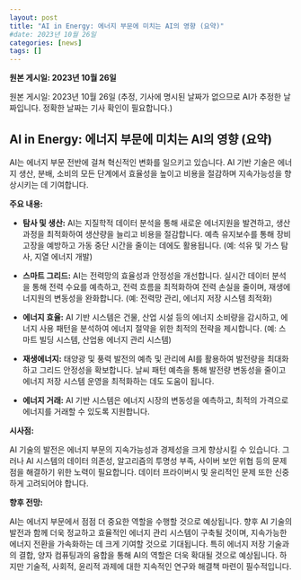 ```yaml
---
layout: post
title: "AI in Energy: 에너지 부문에 미치는 AI의 영향 (요약)"
#date: 2023년 10월 26일
categories: [news]
tags: []
---
```


**원본 게시일: 2023년 10월 26일**

원본 게시일: 2023년 10월 26일 (추정, 기사에 명시된 날짜가 없으므로 AI가 추정한 날짜입니다.  정확한 날짜는 기사 확인이 필요합니다.)


## AI in Energy: 에너지 부문에 미치는 AI의 영향 (요약)

AI는 에너지 부문 전반에 걸쳐 혁신적인 변화를 일으키고 있습니다.  AI 기반 기술은 에너지 생산, 분배, 소비의 모든 단계에서 효율성을 높이고 비용을 절감하며 지속가능성을 향상시키는 데 기여합니다.

**주요 내용:**

* **탐사 및 생산:** AI는 지질학적 데이터 분석을 통해 새로운 에너지원을 발견하고, 생산 과정을 최적화하여 생산량을 늘리고 비용을 절감합니다. 예측 유지보수를 통해 장비 고장을 예방하고 가동 중단 시간을 줄이는 데에도 활용됩니다.  (예: 석유 및 가스 탐사, 지열 에너지 개발)

* **스마트 그리드:** AI는 전력망의 효율성과 안정성을 개선합니다. 실시간 데이터 분석을 통해 전력 수요를 예측하고, 전력 흐름을 최적화하여 전력 손실을 줄이며, 재생에너지원의 변동성을 완화합니다. (예: 전력망 관리, 에너지 저장 시스템 최적화)

* **에너지 효율:** AI 기반 시스템은 건물, 산업 시설 등의 에너지 소비량을 감시하고, 에너지 사용 패턴을 분석하여 에너지 절약을 위한 최적의 전략을 제시합니다.  (예: 스마트 빌딩 시스템, 산업용 에너지 관리 시스템)

* **재생에너지:** 태양광 및 풍력 발전의 예측 및 관리에 AI를 활용하여 발전량을 최대화하고 그리드 안정성을 확보합니다.  날씨 패턴 예측을 통해 발전량 변동성을 줄이고 에너지 저장 시스템 운영을 최적화하는 데도 도움이 됩니다.

* **에너지 거래:** AI 기반 시스템은 에너지 시장의 변동성을 예측하고, 최적의 가격으로 에너지를 거래할 수 있도록 지원합니다.


**시사점:**

AI 기술의 발전은 에너지 부문의 지속가능성과 경제성을 크게 향상시킬 수 있습니다.  그러나 AI 시스템의 데이터 의존성, 알고리즘의 투명성 부족, 사이버 보안 위협 등의 문제점을 해결하기 위한 노력이 필요합니다.  데이터 프라이버시 및 윤리적인 문제 또한 신중하게 고려되어야 합니다.


**향후 전망:**

AI는 에너지 부문에서 점점 더 중요한 역할을 수행할 것으로 예상됩니다.  향후 AI 기술의 발전과 함께 더욱 정교하고 효율적인 에너지 관리 시스템이 구축될 것이며,  지속가능한 에너지 전환을 가속화하는 데 크게 기여할 것으로 기대됩니다.  특히 에너지 저장 기술과의 결합, 양자 컴퓨팅과의 융합을 통해 AI의 역할은 더욱 확대될 것으로 예상됩니다.  하지만 기술적, 사회적, 윤리적 과제에 대한 지속적인 연구와 해결책 마련이 필수적입니다.